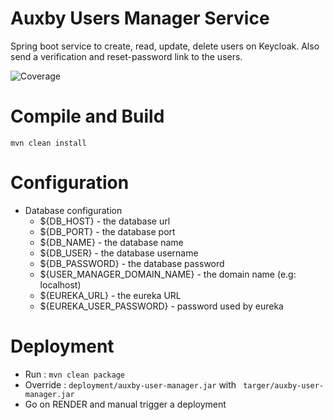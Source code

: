 # Auxby Users Manager Service

Spring boot service to create, read, update, delete users on Keycloak. Also send a
verification and reset-password link to the users.

![Coverage](.github/badges/jacoco.svg)

# Compile and Build

    mvn clean install

# Configuration


* Database configuration
    * ${DB_HOST} - the database url
    * ${DB_PORT} - the database port
    * ${DB_NAME} - the database name
    * ${DB_USER} - the database username
    * ${DB_PASSWORD} - the database password
    * ${USER_MANAGER_DOMAIN_NAME} - the domain name (e.g: localhost)
    * ${EUREKA_URL} - the eureka URL
    * ${EUREKA_USER_PASSWORD} - password used by eureka

# Deployment

* Run : <code>mvn clean package</code>
* Override : <code>deployment/auxby-user-manager.jar</code> with <code> targer/auxby-user-manager.jar</code>
* Go on RENDER and manual trigger a deployment
